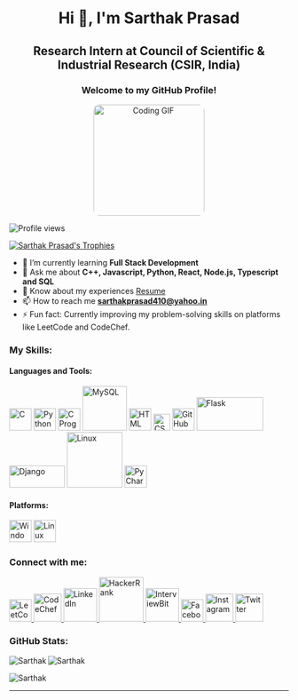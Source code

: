 <h1 align="center">Hi 👋, I'm Sarthak Prasad</h1>
<h2 align="center">Research Intern at Council of Scientific & Industrial Research (CSIR, India)</h2>
<h3 align="center">Welcome to my GitHub Profile!</h3>
<p align="center">
  <img width="200px" height="200px" style="border-radius:10px;" src="https://www.sarvika.com/wp-content/uploads/2021/03/Backend-Developer-Python-GIF-Dribble.gif" alt="Coding GIF">
</p>

<p align="left"> 
  <img src="https://komarev.com/ghpvc/?username=X-Sarthak&label=Profile%20views&color=0e75b6&style=flat" alt="Profile views" /> 
</p>

<p align="left"> 
  <a href="https://github.com/ryo-ma/github-profile-trophy">
    <img src="https://github-profile-trophy.vercel.app/?username=X-Sarthak" alt="Sarthak Prasad's Trophies" />
  </a> 
</p>

- 🌱 I’m currently learning **Full Stack Development**
- 💬 Ask me about **C++, Javascript, Python, React, Node.js, Typescript and SQL**
- 📄 Know about my experiences [Resume](https://linkedin.com/in/xsarthak)
- 📫 How to reach me **sarthakprasad410@yahoo.in**
- ⚡ Fun fact: Currently improving my problem-solving skills on platforms like LeetCode and CodeChef.

### My Skills:
#### Languages and Tools:
<p align="left">
  <img src="https://tse4.mm.bing.net/th/id/OIP.H68Hker9jZ_b4kyr_sMDygHaHa?pid=ImgDet&rs=1" width="40px" alt="C">
  <img src="https://seeklogo.com/images/P/python-logo-A32636CAA3-seeklogo.com.png" width="40px" alt="Python">
  <img src="https://e7.pngegg.com/pngimages/465/779/png-clipart-blue-and-white-c-logo-the-c-programming-language-computer-programming-computer-icons-programmer-blue-angle.png" width="40px" alt="C Programming">
  <img src="https://logos-download.com/wp-content/uploads/2016/05/MySQL_logo_logotype.png" width="80px" alt="MySQL">
  <img src="https://p7.hiclipart.com/preview/1005/511/631/web-development-html-logo-world-wide-web-consortium-create-html-signature.jpg" width="40px" alt="HTML">
  <img src="https://cdn.freebiesupply.com/logos/large/2x/css-3-logo-png-transparent.png" width="30px" alt="CSS">
  <img src="https://th.bing.com/th/id/R.3462037553fabf0f6e7bf0fe9ab11515?rik=0Ubh3aP6JzCPcw&riu=http%3a%2f%2fpngimg.com%2fuploads%2fgithub%2fgithub_PNG40.png&ehk=vDH1g6b2G5qphfQR7RsUJ7HmqSSwIMycien%2fvBj03ZU%3d&risl=&pid=ImgRaw&r=0" width="40px" alt="GitHub">
  <img src="https://cdn.freebiesupply.com/logos/large/2x/flask-logo-svg-vector.svg" width="120px" height="60px" alt="Flask">
  <img src="https://logos-download.com/wp-content/uploads/2019/06/Django_Logo.png" width="100px" height="40px" alt="Django">
  <img src="https://www.bing.com/th?id=OIP.l3h2m6ioYr67FT-7t2la0gHaC9&w=350&h=140&c=8&rs=1&qlt=90&o=6&dpr=1.3&pid=3.1&rm=2" width="100px" alt="Linux">
  <img src="https://cracksaw.com/wp-content/uploads/2020/08/pycharm_logo_300x300-1.png" width="40px" alt="PyCharm">
</p>

#### Platforms:
<p align="left">
  <img src="https://www.bing.com/th?id=OIP.d_xZ4gKZHFHiWabkFyfn3AHaGi&w=266&h=234&c=8&rs=1&qlt=90&o=6&dpr=1.3&pid=3.1&rm=2" width="40px" alt="Windows">
  <img src="https://1000logos.net/wp-content/uploads/2017/03/LINUX-LOGO.png" width="40px" alt="Linux">
</p>

### Connect with me:
<p align="left">
  <a href="https://leetcode.com/XRinne">
    <img src="https://leetcode.com/static/images/LeetCode_logo.png" width="40px" alt="LeetCode">
  </a>
  <a href="https://www.codechef.com">
    <img src="https://www.bing.com/th?id=A38b009ebe4dda480e477cc8f172a0945&w=148&h=148&c=7&o=6&dpr=1.3&pid=SANGAM" width="50px" alt="CodeChef">
  </a>
  <a href="https://www.linkedin.com/in/xsarthak">
    <img src="https://th.bing.com/th/id/R.14f8d0d8ea255a03471032d79087fdf0?rik=Jcph23UZL08iCA&riu=http%3a%2f%2f1000logos.net%2fwp-content%2fuploads%2f2017%2f03%2fColor-of-the-LinkedIn-Logo.jpg&ehk=hT5Ibkg%2fFPa%2f7TPm%2fs2TP8Fxdd7ySQQBuZmn88xh5j0%3d&risl=&pid=ImgRaw&r=0" width="60px" alt="LinkedIn">
  </a>
  <a href="https://www.hackerrank.com?hr_r=1">
    <img src="https://www.iconbolt.com/preview/facebook/font-awesome-brands/hackerrank.svg" width="80px" alt="HackerRank">
  </a>
  <a href="https://www.interviewbit.com">
    <img src="https://www.bing.com/th?id=OIP.GDopL-7rnMesm8bafmdkEwHaHa&w=96&h=100&c=8&rs=1&qlt=90&o=6&dpr=1.3&pid=3.1&rm=2" width="60px" alt="InterviewBit">
  </a>
  <a href="https://www.facebook.com/">
    <img src="https://buffer.com/library/content/images/library/wp-content/uploads/2016/03/FB-f-Logo__blue_144.png" width="40px" alt="Facebook">
  </a>
  <a href="https://www.instagram.com/">
    <img src="https://tse1.mm.bing.net/th/id/OIP._a88_9QhDjq6zzBZON9vsAHaHW?w=166&h=189&c=7&r=0&o=5&dpr=1.3&pid=1.7" width="50px" alt="Instagram">
  </a>
  <a href="https://twitter.com">
    <img src="https://www.bing.com/th?id=A25c877f9e9b2332d33bd1920bdb3a527&w=188&h=132&c=7&o=6&dpr=1.3&pid=SANGAM" width="50px" alt="Twitter">
  </a>
</p>

### GitHub Stats:
<p>
  <img align="left" src="https://github-readme-stats.vercel.app/api/top-langs?username=X-Sarthak&show_icons=true&locale=en&layout=compact" alt="Sarthak" />
</p>

<p>
  <img align="center" src="https://github-readme-stats.vercel.app/api?username=X-Sarthak&show_icons=true&locale=en" alt="Sarthak" />
</p>

<p>
  <img align="center" src="https://github-readme-streak-stats.herokuapp.com/?user=X-Sarthak&" alt="Sarthak" />
</p>

---

<p align="center">
  <a href="https://X-Sarthak
